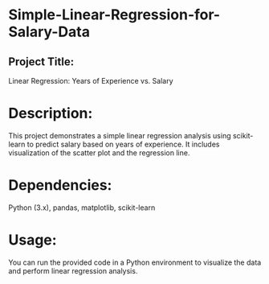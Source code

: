 # Simple-Linear-Regression-for-Salary-Data
## Project Title: 
Linear Regression: Years of Experience vs. Salary
# Description: 
This project demonstrates a simple linear regression analysis using scikit-learn to predict salary based on years of experience. It includes visualization of the scatter plot and the regression line.
# Dependencies: 
Python (3.x), pandas, matplotlib, scikit-learn
# Usage: 
You can run the provided code in a Python environment to visualize the data and perform linear regression analysis.
